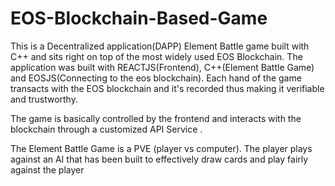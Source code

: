 # EOS-Blockchain-Based-Game

This is a Decentralized application(DAPP) Element Battle game built with C++ and sits right  on top of the most widely used EOS Blockchain. The application was built with REACTJS(Frontend), C++(Element Battle Game) and EOSJS(Connecting to the eos blockchain).
Each hand of the game transacts with the EOS blockchain and it's recorded thus making it verifiable and trustworthy.

The game is basically controlled by the frontend and interacts with the blockchain through a customized API Service .

The Element Battle Game is a PVE (player vs computer). The player plays against an AI that has been built to effectively draw cards and play fairly against the player
